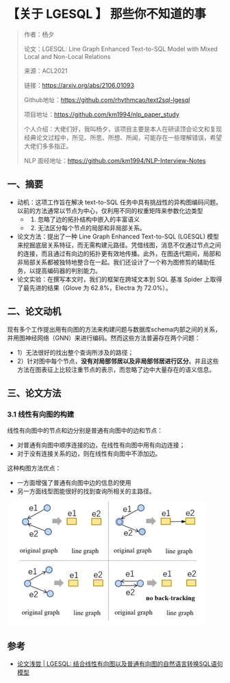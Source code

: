 # 【关于 LGESQL 】 那些你不知道的事

> 作者：杨夕
> 
> 论文：LGESQL: Line Graph Enhanced Text-to-SQL Model with Mixed Local and Non-Local Relations
> 
> 来源：ACL2021
> 
> 链接：https://arxiv.org/abs/2106.01093
> 
> Github地址：https://github.com/rhythmcao/text2sql-lgesql
> 
> 项目地址：https://github.com/km1994/nlp_paper_study
> 
> 个人介绍：大佬们好，我叫杨夕，该项目主要是本人在研读顶会论文和复现经典论文过程中，所见、所思、所想、所闻，可能存在一些理解错误，希望大佬们多多指正。
> 
> NLP 面经地址：https://github.com/km1994/NLP-Interview-Notes

## 一、摘要

- 动机：这项工作旨在解决 text-to-SQL 任务中具有挑战性的异构图编码问题。以前的方法通常以节点为中心，仅利用不同的权重矩阵来参数化边类型 
  - 1) 忽略了边的拓扑结构中嵌入的丰富语义 
  - 2) 无法区分每个节点的局部和非局部关系。
- 论文方法：提出了一种 Line Graph Enhanced Text-to-SQL (LGESQL) 模型来挖掘底层关系特征，而无需构建元路径。凭借线图，消息不仅通过节点之间的连接，而且通过有向边的拓扑更有效地传播。此外，在图迭代期间，局部和非局部关系都被独特地整合在一起。我们还设计了一个称为图修剪的辅助任务，以提高编码器的判别能力。
- 论文实验：在撰写本文时，我们的框架在跨域文本到 SQL 基准 Spider 上取得了最先进的结果（Glove 为 62.8%，Electra 为 72.0%）。

## 二、论文动机

现有多个工作提出用有向图的方法来构建问题与数据库schema内部之间的关系，并用图神经网络（GNN）来进行编码。然而这些方法普遍存在两个问题：

- 1）无法很好的找出整个查询所涉及的路径；
- 2）针对图中每个节点，**没有对局部邻居以及非局部邻居进行区分**。并且这些方法在图表征上比较注重节点的表示，而忽略了边中大量存在的语义信息。

## 三、论文方法

### 3.1 线性有向图的构建

线性有向图中的节点和边分别是普通有向图中的边和节点：

- 对普通有向图中顺序连接的边，在线性有向图中用有向边连接；
- 对于没有连接关系的边，则在线性有向图中不添加边。

这种构图方法优点：

- 一方面增强了普通有向图中边的信息的使用
- 另一方面线型图能很好的找到查询所相关的主路径。

![](img/微信截图_20211105095204.png)


## 参考

- [论文浅尝 | LGESQL: 结合线性有向图以及普通有向图的自然语言转换SQL语句模型](https://mp.weixin.qq.com/s/oBtcr7gCp-JdaJQ3ZkghWg)






